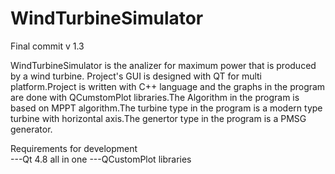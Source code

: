 # WindTurbineSimulator
Final commit v 1.3

WindTurbineSimulator is the analizer for maximum power that is produced by a wind turbine.
Project's GUI is designed with QT for multi platform.Project is written with C++ language and 
the graphs in the program are done with QCumstomPlot libraries.The Algorithm in the program is based on MPPT
algorithm.The turbine type in the program is a modern type turbine with horizontal axis.The genertor type in the program
is a PMSG generator.

Requirements for development                                                           
---Qt 4.8 all in one
---QCustomPlot libraries

